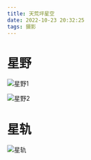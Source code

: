 ```yaml
---
title: 天荒坪星空
date: 2022-10-23 20:32:25
tags: 摄影
---
```


# 星野

![星野1](DSC06057-1-compress.jpg)

![星野2](DSC06044-2-compress.jpg)

# 星轨

![星轨](1-compress.jpg)